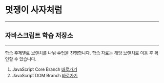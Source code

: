 # 멋쟁이 사자처럼
---
## 자바스크립트 학습 저장소
---
학습 주제별로 브랜치를 나눠 수업을 진행합니다.
학습 자료는 해당 브랜치로 이동 후 확인할 수 있습니다.

1. JavaScript Core Branch [바로가기](https://www.naver.com)
2. JavaScript DOM Branch [바로가기](https://www.naver.com)